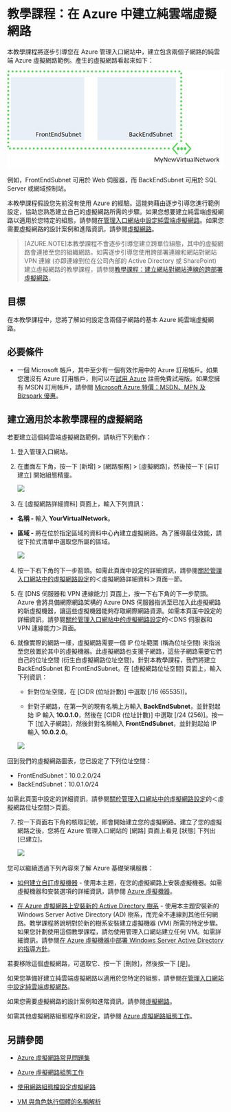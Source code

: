 <properties 
	pageTitle="教學課程：建立純雲端虛擬網路" 
	description="了解如何在此教學課程中建立範例純雲端 Azure 虛擬網路。" 
	services="virtual-machines, virtual-network" 
	documentationCenter="" 
	authors="cherylmc" 
	manager="adinah" 
	editor=""/>

<tags 
	ms.service="virtual-network" 
	ms.workload="infrastructure-services" 
	ms.tgt_pltfrm="na" 
	ms.devlang="na" 
	ms.topic="article" 
	ms.date="05/18/2015" 
	ms.author="cherylmc"/>

# 教學課程：在 Azure 中建立純雲端虛擬網路

本教學課程將逐步引導您在 Azure 管理入口網站中，建立包含兩個子網路的純雲端 Azure 虛擬網路範例。產生的虛擬網路看起來如下：

![createvnet](./media/create-virtual-network/createVNet_06_VNetExample.png)

例如，FrontEndSubnet 可用於 Web 伺服器，而 BackEndSubnet 可用於 SQL Server 或網域控制站。

本教學課程假設您先前沒有使用 Azure 的經驗。這能夠藉由逐步引導您進行範例設定，協助您熟悉建立自己的虛擬網路所需的步驟。如果您想要建立純雲端虛擬網路以適用於您特定的組態，請參閱[在管理入口網站中設定純雲端虛擬網路](http://msdn.microsoft.com/library/azure/dn631643.aspx)。如果您需要虛擬網路的設計案例和進階資訊，請參閱[虛擬網路](http://msdn.microsoft.com/library/windowsazure/jj156007.aspx)。


> [AZURE.NOTE]本教學課程不會逐步引導您建立跨單位組態，其中的虛擬網路會連接至您的組織網路。如需逐步引導您使用跨部署連線和網站對網站 VPN 連線 (亦即連線到位在公司內部的 Active Directory 或 SharePoint) 建立虛擬網路的教學課程，請參閱[教學課程：建立網站對網站連線的跨部署虛擬網路](../virtual-network/virtual-networks-create-site-to-site-cross-premises-connectivity.md)。


##  目標

在本教學課程中，您將了解如何設定含兩個子網路的基本 Azure 純雲端虛擬網路。

##  必要條件

*  一個 Microsoft 帳戶，其中至少有一個有效作用中的 Azure 訂用帳戶。如果您還沒有 Azure 訂用帳戶，則可以在[試用 Azure](http://azure.microsoft.com/pricing/free-trial/) 註冊免費試用版。如果您擁有 MSDN 訂用帳戶，請參閱 [Microsoft Azure 特價：MSDN、MPN 及 Bizspark 優惠](http://azure.microsoft.com/pricing/member-offers/msdn-benefits-details/)。

##  建立適用於本教學課程的虛擬網路

若要建立這個純雲端虛擬網路範例，請執行下列動作：

1. 登入管理入口網站。

2. 在畫面左下角，按一下 [新增] > [網路服務] > [虛擬網路]，然後按一下 [自訂建立] 開始組態精靈。

	![][Image1]

3. 在 [虛擬網路詳細資料] 頁面上，輸入下列資訊：

- **名稱 -** 輸入 **YourVirtualNetwork**。

- **區域 -** 將在位於指定區域的資料中心內建立虛擬網路。為了獲得最佳效能，請從下拉式清單中選取您所屬的區域。
 

	![][Image2]

4. 按一下右下角的下一步箭頭。如需此頁面中設定的詳細資訊，請參閱[關於管理入口網站中的虛擬網路設定](http://go.microsoft.com/fwlink/p/?linkid=248092&clcid=0x409)的＜虛擬網路詳細資料＞頁面一節。

5. 在 [DNS 伺服器和 VPN 連線能力] 頁面上，按一下右下角的下一步箭頭。Azure 會將具備網際網路架構的 Azure DNS 伺服器指派至已加入此虛擬網路的新虛擬機器，讓這些虛擬機器能夠存取網際網路資源。如需本頁面中設定的詳細資訊，請參閱[關於管理入口網站中的虛擬網路設定](http://go.microsoft.com/fwlink/p/?linkid=248092&clcid=0x409)的＜DNS 伺服器和 VPN 連線能力＞頁面。
	
6.	就像實際的網路一樣，虛擬網路需要一個 IP 位址範圍 (稱為位址空間) 來指派至您放置於其中的虛擬機器。此虛擬網路也支援子網路，這些子網路需要它們自己的位址空間 (衍生自虛擬網路位址空間)。針對本教學課程，我們將建立 BackEndSubnet 和 FrontEndSubnet。在 [虛擬網路位址空間] 頁面上，輸入下列資訊：

	- 針對位址空間，在 [CIDR (位址計數)] 中選取 [/16 (65535)]。

	- 針對子網路，在第一列的現有名稱上方輸入 **BackEndSubnet**，並針對起始 IP 輸入 **10.0.1.0**，然後在 [CIDR (位址計數)] 中選取 [/24 (256)]。按一下 [加入子網路]，然後針對名稱輸入 **FrontEndSubnet**，並針對起始 IP 輸入 **10.0.2.0**。
		
	![][Image4]

 回到我們的虛擬網路圖表，您已設定了下列位址空間：
 
	
- FrontEndSubnet：10.0.2.0/24
- BackEndSubnet：10.0.1.0/24

 如需此頁面中設定的詳細資訊，請參閱[關於管理入口網站中的虛擬網路設定](http://go.microsoft.com/fwlink/p/?linkid=248092&clcid=0x409)的＜虛擬網路位址空間＞頁面。


7. 按一下頁面右下角的核取記號，即會開始建立您的虛擬網路。建立了您的虛擬網路之後，您將在 Azure 管理入口網站的 [網路] 頁面上看見 [狀態] 下列出 [已建立]。  

	![][Image5]

您可以繼續透過下列內容來了解 Azure 基礎架構服務：

- [如何建立自訂虛擬機器](virtual-machines-create-custom.md) - 使用本主題，在您的虛擬網路上安裝虛擬機器。如需虛擬機器和安裝選項的詳細資訊，請參閱 [Azure 虛擬機器](http://azure.microsoft.com/documentation/services/virtual-machines/)。

- [在 Azure 虛擬網路上安裝新的 Active Directory 樹系](../active-directory-new-forest-virtual-machine.md) - 使用本主題安裝新的 Windows Server Active Directory (AD) 樹系，而完全不連線到其他任何網路。教學課程將說明對於新的樹系安裝建立虛擬機器 (VM) 所需的特定步驟。如果您計劃使用這個教學課程，請勿使用管理入口網站建立任何 VM。如需詳細資訊，請參閱[在 Azure 虛擬機器中部署 Windows Server Active Directory 的指導方針](http://msdn.microsoft.com/library/windowsazure/jj156090.aspx)。

若要移除這個虛擬網路，可選取它、按一下 [刪除]，然後按一下 [是]。

如果您準備好建立純雲端虛擬網路以適用於您特定的組態，請參閱[在管理入口網站中設定純雲端虛擬網路](http://msdn.microsoft.com/library/azure/dn631643.aspx)。

如果您需要虛擬網路的設計案例和進階資訊，請參閱[虛擬網路](http://msdn.microsoft.com/library/windowsazure/jj156007.aspx)。

如需其他虛擬網路組態程序和設定，請參閱 [Azure 虛擬網路組態工作](http://go.microsoft.com/fwlink/p/?linkid=296652&clcid=0x409)。


## 另請參閱

-  [Azure 虛擬網路常見問題集](http://go.microsoft.com/fwlink/p/?LinkId=296650)

-  [Azure 虛擬網路組態工作](http://go.microsoft.com/fwlink/p/?LinkId=296652)

-  [使用網路組態檔設定虛擬網路](../virtual-network/virtual-networks-using-network-configuration-file.md)

-  [VM 與角色執行個體的名稱解析](http://go.microsoft.com/fwlink/?LinkId=248097)


[Image1]: ./media/create-virtual-network/createVNet_01_OpenVirtualNetworkWizard.png
[Image2]: ./media/create-virtual-network/createVNet_02_VirtualNetworkDetails.png
[Image3]: ./media/create-virtual-network/createVNet_03_DNSServersandVPNConnectivity.png
[Image4]: ./media/create-virtual-network/createVNet_04_VirtualNetworkAddressSpaces.png
[Image5]: ./media/create-virtual-network/createVNet_05_VirtualNetworkCreatedStatus.png
[Image7]: ./media/create-virtual-network/createVNet_07_VNetExampleSpaces.png
[Image8]: ./media/create-virtual-network/createVNet_07_VNetExampleSpaces.png

 

<!---HONumber=58-->